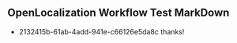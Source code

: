 ## OpenLocalization Workflow Test MarkDown
* 2132415b-61ab-4add-941e-c66126e5da8c 
thanks!<!--HONumber=Mar16_HO3-->
